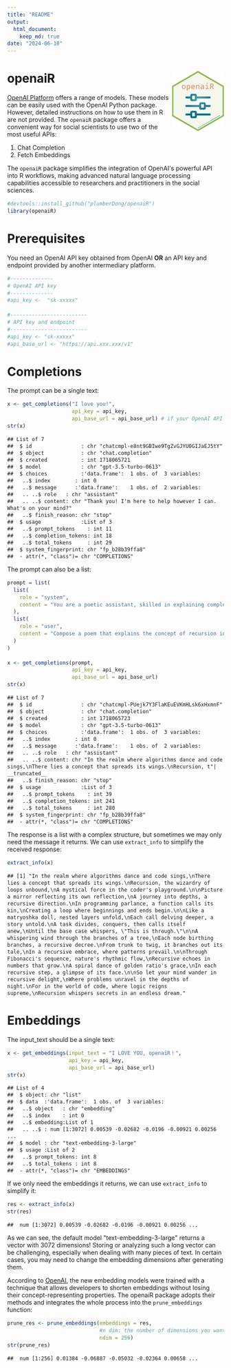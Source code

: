 ```yaml
---
title: "README"
output: 
  html_document: 
    keep_md: true
date: "2024-06-10"
---
```




# openaiR <img src="man/figures/openaiR.png" align="right" alt="" width="120" />

[OpenAI Platform](https://platform.openai.com/docs/introduction) offers a range of models. These models can be easily used with the OpenAI Python package. However, detailed instructions on how to use them in R are not provided. The `openaiR` package offers a convenient way for social scientists to use two of the most useful APIs:

1. Chat Completion
2. Fetch Embeddings

The `openaiR` package simplifies the integration of OpenAI's powerful API into R workflows, making advanced natural language processing capabilities accessible to researchers and practitioners in the social sciences.


```r
#devtools::install_github("plumberDong/openaiR")
library(openaiR)
```


# Prerequisites

You need an OpenAI API key obtained from OpenAI **OR** an API key and endpoint provided by another intermediary platform.


```r
#--------------
# OpenAI API key
#--------------
#api_key <-  "sk-xxxxx"

#-------------------------
# API key and endpoint
#-------------------------
#api_key <- "sk-xxxxx"
#api_base_url <- "https://api.xxx.xxx/v1"
```

# Completions

The prompt can be a single text:


```r
x <- get_completions("I love you!", 
                     api_key = api_key, 
                     api_base_url = api_base_url) # if your OpenAI API key is obtained from OpenAI, just leave api_base_url parameter default
str(x)
```

```
## List of 7
##  $ id                : chr "chatcmpl-e8nt9GBIwe9TgZvGJYU0GIJaEJ5tY"
##  $ object            : chr "chat.completion"
##  $ created           : int 1718065721
##  $ model             : chr "gpt-3.5-turbo-0613"
##  $ choices           :'data.frame':	1 obs. of  3 variables:
##   ..$ index        : int 0
##   ..$ message      :'data.frame':	1 obs. of  2 variables:
##   .. ..$ role   : chr "assistant"
##   .. ..$ content: chr "Thank you! I'm here to help however I can. What's on your mind?"
##   ..$ finish_reason: chr "stop"
##  $ usage             :List of 3
##   ..$ prompt_tokens    : int 11
##   ..$ completion_tokens: int 18
##   ..$ total_tokens     : int 29
##  $ system_fingerprint: chr "fp_b28b39ffa8"
##  - attr(*, "class")= chr "COMPLETIONS"
```

The prompt can also be a list:


```r
prompt = list(
  list(
    role = "system",
    content = "You are a poetic assistant, skilled in explaining complex programming concepts with creative flair."
  ),
  list(
    role = "user",
    content = "Compose a poem that explains the concept of recursion in programming."
  )
)

x <- get_completions(prompt, 
                     api_key = api_key, 
                     api_base_url = api_base_url)
str(x)
```

```
## List of 7
##  $ id                : chr "chatcmpl-PUejk7Y3FlaKEuEVKmHLsk6xHxmnF"
##  $ object            : chr "chat.completion"
##  $ created           : int 1718065723
##  $ model             : chr "gpt-3.5-turbo-0613"
##  $ choices           :'data.frame':	1 obs. of  3 variables:
##   ..$ index        : int 0
##   ..$ message      :'data.frame':	1 obs. of  2 variables:
##   .. ..$ role   : chr "assistant"
##   .. ..$ content: chr "In the realm where algorithms dance and code sings,\nThere lies a concept that spreads its wings.\nRecursion, t"| __truncated__
##   ..$ finish_reason: chr "stop"
##  $ usage             :List of 3
##   ..$ prompt_tokens    : int 39
##   ..$ completion_tokens: int 241
##   ..$ total_tokens     : int 280
##  $ system_fingerprint: chr "fp_b28b39ffa8"
##  - attr(*, "class")= chr "COMPLETIONS"
```

The response is a list with a complex structure, but sometimes we may only need the message it returns. We can use `extract_info` to simplify the received response:


```r
extract_info(x)
```

```
## [1] "In the realm where algorithms dance and code sings,\nThere lies a concept that spreads its wings.\nRecursion, the wizardry of loops unbound,\nA mystical force in the coder's playground.\n\nPicture a mirror reflecting its own reflection,\nA journey into depths, a recursive direction.\nIn programming parlance, a function calls its kin,\nCreating a loop where beginnings and ends begin.\n\nLike a matryoshka doll, nested layers unfold,\nEach call delving deeper, a story untold.\nA task divides, conquers, then calls itself anew,\nUntil the base case whispers, \"This is through.\"\n\nA whispering wind through the branches of a tree,\nEach node birthing branches, a recursive decree.\nFrom trunk to twig, it branches out its tale,\nIn a recursive embrace, where patterns prevail.\n\nThrough Fibonacci's sequence, nature's rhythmic flow,\nRecursive echoes in numbers that grow.\nA spiral dance of golden ratio's grace,\nIn each recursive step, a glimpse of its face.\n\nSo let your mind wander in recursive delight,\nWhere problems unravel in the depths of night.\nFor in the world of code, where logic reigns supreme,\nRecursion whispers secrets in an endless dream."
```


# Embeddings

The input_text should be a single text:


```r
x <- get_embeddings(input_text = "I LOVE YOU, openaiR！",
                    api_key = api_key,
                    api_base_url = api_base_url)
str(x)
```

```
## List of 4
##  $ object: chr "list"
##  $ data  :'data.frame':	1 obs. of  3 variables:
##   ..$ object   : chr "embedding"
##   ..$ index    : int 0
##   ..$ embedding:List of 1
##   .. ..$ : num [1:3072] 0.00539 -0.02682 -0.0196 -0.00921 0.00256 ...
##  $ model : chr "text-embedding-3-large"
##  $ usage :List of 2
##   ..$ prompt_tokens: int 8
##   ..$ total_tokens : int 8
##  - attr(*, "class")= chr "EMBEDDINGS"
```

If we only need the embeddings it returns, we can use `extract_info` to simplify it:


```r
res <- extract_info(x)
str(res)
```

```
##  num [1:3072] 0.00539 -0.02682 -0.0196 -0.00921 0.00256 ...
```

As we can see, the default model "text-embedding-3-large" returns a vector with 3072 dimensions! Storing or analyzing such a long vector can be challenging, especially when dealing with many pieces of text. In certain cases, you may need to change the embedding dimensions after generating them.

According to [OpenAI](https://platform.openai.com/docs/guides/embeddings/use-cases), the new embedding models were trained with a technique that allows developers to shorten embeddings without losing their concept-representing properties. The openaiR package adopts their methods and integrates the whole process into the `prune_embeddings` function:


```r
prune_res <- prune_embeddings(embeddings = res, 
                              #n dim: the number of dimensions you wanted.
                              ndim = 256)
str(prune_res)
```

```
##  num [1:256] 0.01384 -0.06887 -0.05032 -0.02364 0.00658 ...
```













